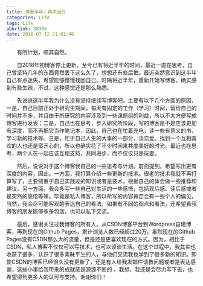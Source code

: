 ```yaml
---
title: 停更半年，再次回归
categories: Life
tags: Life
abbrlink: 38306
date: 2018-07-12 21:01:48
---
```


　　有所计划，顺其自然。

<!--more-->

　　自2018年初博客停止更新，至今已有将近半年的时间，最近一直在思考，自己曾坚持几年的东西竟然丢下这么久了，想想还有些后怕。最近突然意识到这半年自己有点迷失，希望能够慢慢找回自己。时隔将近半年，重新开始写博客，确实感到有些生疏，不过，这种感觉还是那么熟悉。

　　先说说这半年我为什么没有坚持继续写博客吧。主要有以下几个方面的原因，一是，自己目前正处于研究生期间，每天有固定的工作（学习）时间，留给自己的时间并不多，并且由于所研究的内容涉及到一些课题组的利益，所以不太方便写成博客进行发表；二是，自己也在思考，步入研究所阶段，写的博客是不是应该更加有深度，而不再把它当作笔记本，因此，自己也在忙着充电，读一些有意义的书，学习新的技术等。三是，忙于自己人生的大事的一部分，谈恋爱。找到一个互相喜欢的人也还是蛮开心的，所以也确实花了不少时间来共度美好的时光。最近也在思考，两个人在一起应该互相支持，共同进步，而不仅仅只是玩耍。

　　然后，说说对于这个博客我自己的一些思考与计划。前面提到，希望写出更有深度的内容，因此，一方面，我打算介绍一些更新的技术。很老的技术我就不再打算写了，主要侧重于自己实践过的知识或者是技术，根据自己的体会做一些推荐和建议。另一方面，我会多写一些自己对生活的一些感悟，包括观后感、读后感或者是突然的感悟等等。毕竟是私人博客，所以所写的内容肯定会有一些个人的偏见，当然，我会尽可能客观的表达自己的看法。如果有不同的观点和看法，还希望看我博客的朋友能够多多包涵，也可以私下交流。

　　最后，感谢关注过我博客的所有人。从CSDN博客平台到Wordpress自建博客，再到现在的Github Pages，累计浏览人数已经超过20万。虽然现在的Github Pages没有CSDN那么大的流量，但是还是更喜欢现在的方式。因为，相比于CSDN，私人博客不仅仅可以写技术，也可以谈谈生活。在这个过程中，我其实也收获了很多，认识了很多素昧平生的人，与他们交流我也学到了很多新的知识。即使CSDN的博客已经很久没有更新了，还是有人给我发邮件请教问题或者是表达感谢，这些小事给我带来的成就感是源源不断的 。我想，我还是会尽力写下去，也希望得到更多人的认可与支持。谢谢你们！

